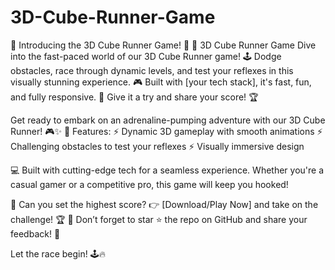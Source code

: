 # 3D-Cube-Runner-Game

🌟 Introducing the 3D Cube Runner Game! 🌟
🚀 3D Cube Runner Game Dive into the fast-paced world of our 3D Cube Runner game! 🕹️ Dodge obstacles, race through dynamic levels, and test your reflexes in this visually stunning experience. 🎮 Built with [your tech stack], it's fast, fun, and fully responsive. 🌟 Give it a try and share your score! 🏆

Get ready to embark on an adrenaline-pumping adventure with our 3D Cube Runner! 🎮✨
🚀 Features:
⚡ Dynamic 3D gameplay with smooth animations
⚡ Challenging obstacles to test your reflexes
⚡ Visually immersive design

💻 Built with cutting-edge tech for a seamless experience. Whether you're a casual gamer or a competitive pro, this game will keep you hooked!

🎯 Can you set the highest score?
👉 [Download/Play Now] and take on the challenge! 🏆
🔗 Don’t forget to star ⭐ the repo on GitHub and share your feedback! 💬

Let the race begin! 🕹️🔥
